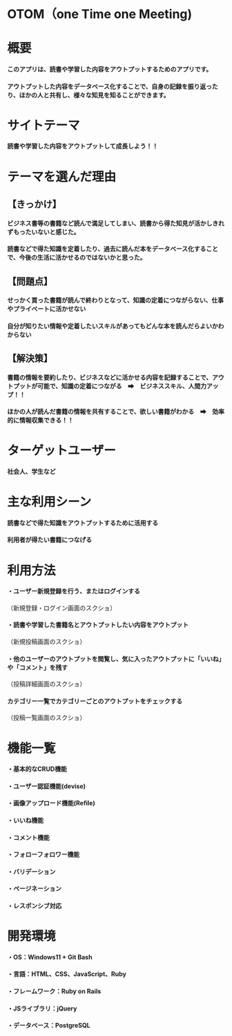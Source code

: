 # OTOM（one Time one Meeting)

# 概要
#### このアプリは、読書や学習した内容をアウトプットするためのアプリです。
#### アウトプットした内容をデータベース化することで、自身の記録を振り返ったり、ほかの人と共有し、様々な知見を知ることができます。

# サイトテーマ
#### 読書や学習した内容をアウトプットして成長しよう！！

# テーマを選んだ理由

## 【きっかけ】
#### ビジネス書等の書籍など読んで満足してしまい、読書から得た知見が活かしきれずもったいないと感じた。
#### 読書などで得た知識を定着したり、過去に読んだ本をデータベース化することで、今後の生活に活かせるのではないかと思った。

## 【問題点】
#### せっかく買った書籍が読んで終わりとなって、知識の定着につながらない、仕事やプライベートに活かせない
#### 自分が知りたい情報や定着したいスキルがあってもどんな本を読んだらよいかわからない

## 【解決策】
#### 書籍の情報を要約したり、ビジネスなどに活かせる内容を記録することで、アウトプットが可能で、知識の定着につながる　➡　ビジネススキル、人間力アップ！！
#### ほかの人が読んだ書籍の情報を共有することで、欲しい書籍がわかる　➡　効率的に情報収集できる！！

# ターゲットユーザー
#### 社会人、学生など

# 主な利用シーン
  #### 読書などで得た知識をアウトプットするために活用する
  #### 利用者が得たい書籍につなげる

# 利用方法
  #### ・ユーザー新規登録を行う、またはログインする
（新規登録・ログイン画面のスクショ）
  #### ・読書や学習した書籍名とアウトプットしたい内容をアウトプット
（新規投稿画面のスクショ）
  #### ・他のユーザーのアウトプットを閲覧し、気に入ったアウトプットに「いいね」や「コメント」を残す
（投稿詳細画面のスクショ）
  #### カテゴリー一覧でカテゴリーごとのアウトプットをチェックする
（投稿一覧画面のスクショ）

# 機能一覧
 #### ・基本的なCRUD機能
 #### ・ユーザー認証機能(devise)
 #### ・画像アップロード機能(Refile)
 #### ・いいね機能
 #### ・コメント機能
 #### ・フォローフォロワー機能
 #### ・バリデーション
 #### ・ページネーション
 #### ・レスポンシブ対応

# 開発環境
 #### ・OS：Windows11 + Git Bash
 #### ・言語：HTML、CSS、JavaScript、Ruby
 #### ・フレームワーク：Ruby on Rails
 #### ・JSライブラリ：jQuery
 #### ・データベース：PostgreSQL
